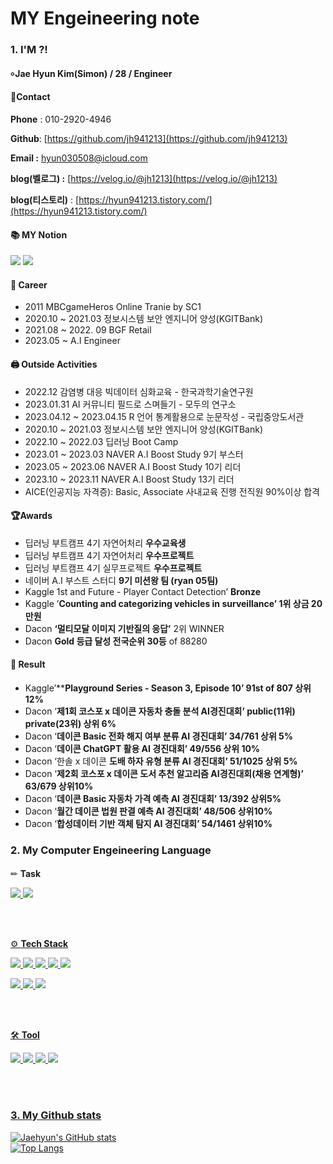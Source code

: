 # MY Engeineering note
#### 
### 1. I'M ?!
#### ৹ Jae Hyun Kim(Simon) / 28 / Engineer

#### 📱Contact


**Phone** : 010-2920-4946

**Github**: [https://github.com/jh941213](https://github.com/jh941213)

**Email :** hyun030508@icloud.com

**blog(벨로그) :** [https://velog.io/@jh1213](https://velog.io/@jh1213) 

**blog(티스토리)** : [https://hyun941213.tistory.com/](https://hyun941213.tistory.com/)


#### 📚 MY Notion
<a href="https://jh941213.notion.site/Jae-Hyun-Kim-025371fbbc904547a69f0b33bc8e45f4" target="_blank"><img src="https://img.shields.io/badge/Notion-00c9f2?style=flat-square&logo=notion&logoColor=white"/></a>
<a href="https://github.com/jh941213" target="_blank"><img src="https://img.shields.io/badge/GitHub-2a2a2a?style=flat-square&logo=GigHub&logoColor=white"/></a>

#### 🏢 Career
- 2011 MBCgameHeros Online Tranie by SC1
- 2020.10 ~ 2021.03 정보시스템 보안 엔지니어 양성(KGITBank)
- 2021.08 ~ 2022. 09 BGF Retail
- 2023.05 ~  A.I Engineer  

#### 🖨️ Outside Activities
- 2022.12 감염병 대응 빅데이터 심화교육 - 한국과학기술연구원
- 2023.01.31 AI 커뮤니티 필드로 스며들기 - 모두의 연구소
- 2023.04.12 ~ 2023.04.15 R 언어 통계활용으로 눈문작성 - 국립중앙도서관
- 2020.10 ~ 2021.03 정보시스템 보안 엔지니어 양성(KGITBank)
- 2022.10 ~ 2022.03 딥러닝 Boot Camp
- 2023.01 ~ 2023.03 NAVER A.I Boost Study 9기 부스터
- 2023.05 ~ 2023.06 NAVER A.I Boost Study 10기 리더
- 2023.10 ~ 2023.11 NAVER A.I Boost Study 13기 리더
- AICE(인공지능 자격증): Basic, Associate 사내교육 진행 전직원 90%이상 합격

#### 🏆Awards
- 딥러닝 부트캠프 4기 자연어처리 **우수교육생**
- 딥러닝 부트캠프 4기 자연어처리 **우수프로젝트**
- 딥러닝 부트캠프 4기 실무프로젝트 **우수프로젝트**
- 네이버 A.I 부스트 스터디 **9기 미션왕 팀 (ryan 05팀)**
- Kaggle 1st and Future - Player Contact Detection’ **Bronze**
- Kaggle ’**Counting and categorizing vehicles in surveillance’ 1위 상금 20만원**
- Dacon **‘멀티모달 이미지 기반질의 응답’** 2위 WINNER
- Dacon **Gold 등급 달성 전국순위 30등** of 88280

#### 📝 Result
- Kaggle’****Playground Series - Season 3, Episode 10’  91st of 807 상위 12%**
- Dacon ‘**제1회 코스포 x 데이콘 자동차 충돌 분석 AI경진대회’  public(11위) private(23위) 상위 6%**
- Dacon ‘**데이콘 Basic 전화 해지 여부 분류 AI 경진대회’ 34/761  상위 5%**
- Dacon ‘**데이콘 ChatGPT 활용 AI 경진대회’  49/556  상위 10%**
- Dacon ‘한솔 x 데이콘 **도배 하자 유형 분류 AI 경진대회’ 51/1025 상위 5%**
- Dacon ‘**제2회 코스포 x 데이콘 도서 추천 알고리즘 AI경진대회(채용 연계형)’ 63/679 상위10%**
- Dacon ‘**데이콘 Basic 자동차 가격 예측 AI 경진대회’ 13/392 상위5%**
- Dacon ‘**월간 데이콘 법원 판결 예측 AI 경진대회’ 48/506 상위10%**
- Dacon ‘**합성데이터 기반 객체 탐지 AI 경진대회’ 54/1461 상위10%**

####  
### 2. My Computer Engeineering Language 
####
✏ **Task**

<a href="https://github.com/jh941213/Logistics-Project"><img src="https://img.shields.io/badge/CV-Object Detection-blue"/> 
<a href="https://github.com/jh941213/ChatGPT_n_DALL-E"><img src="https://img.shields.io/badge/NLP-chatbot-yellowgreen"/>

<br/>
<br/>


⚙️ **Tech Stack**

<img src="https://img.shields.io/badge/Python-3766AB?style=flat-square&logo=Python&logoColor=white"/>  <img src="https://img.shields.io/badge/Java-007396?style=flat-square&logo=Java&logoColor=white"/> <img src="https://img.shields.io/badge/MySQL-4479A1?style=flat-square&logo=MySQL&logoColor=white"/> 
<img src="https://img.shields.io/badge/Swift-F05138?style=flat-square&logo=Swift&logoColor=white"/> <img src="https://img.shields.io/badge/C++-00599C?style=flat-square&logo=Swift&logoColor=white"/> 
   
   
<img src="https://img.shields.io/badge/TensorFlow-FF6F00?style=flat-square&logo=TensorFlow&logoColor=white"/> <img src="https://img.shields.io/badge/PyTorch-EE4C2C?style=flat-square&logo=PyTorch&logoColor=white"/> <img src="https://img.shields.io/badge/Flask-000000?style=flat-square&logo=Flask&logoColor=white"/> 



<br/>
<br/>  
 
🛠 **Tool**


<img src="https://img.shields.io/badge/Colab-F9AB00?style=flat-square&logo=Google Colab&logoColor=white"/> <img src="https://img.shields.io/badge/VSCode-007ACC?style=flat-square&logo=Visual Studio Code&logoColor=white"/> <img src="https://img.shields.io/badge/AWS-232F3E?style=flat-square&logo=Amazon AWS&logoColor=white"/> <img src="https://img.shields.io/badge/Android-3DDC84?style=flat-square&logo=Android&logoColor=white"/>



<br/>
<br/>


### 3. My Github stats

![Jaehyun's GitHub stats](https://github-readme-stats.vercel.app/api?username=jh941213&show_icons=trueshow_icons=true&theme=merko)  
![Top Langs](https://github-readme-stats.vercel.app/api/top-langs/?username=jh941213&layout=compact&theme=tokyonight)




